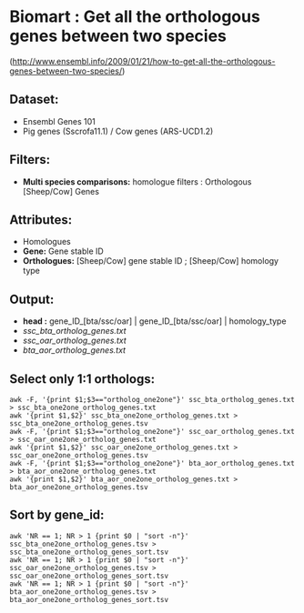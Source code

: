 # Biomart : Get all the orthologous genes between two species
(http://www.ensembl.info/2009/01/21/how-to-get-all-the-orthologous-genes-between-two-species/)

## Dataset: 
- Ensembl Genes 101
- Pig genes (Sscrofa11.1) / Cow genes (ARS-UCD1.2)

## Filters: 
- **Multi species comparisons:** homologue filters : Orthologous [Sheep/Cow] Genes

## Attributes:
- Homologues
- **Gene:** Gene stable ID
- **Orthologues:**  [Sheep/Cow]  gene stable ID ; [Sheep/Cow] homology type

## Output:
- **head :** gene_ID_[bta/ssc/oar] | gene_ID_[bta/ssc/oar] | homology_type
- *ssc_bta_ortholog_genes.txt*
- *ssc_oar_ortholog_genes.txt*
- *bta_aor_ortholog_genes.txt*

## Select only 1:1 orthologs:

```
awk -F, '{print $1;$3=="ortholog_one2one"}' ssc_bta_ortholog_genes.txt > ssc_bta_one2one_ortholog_genes.txt
awk '{print $1,$2}' ssc_bta_one2one_ortholog_genes.txt > ssc_bta_one2one_ortholog_genes.tsv
awk -F, '{print $1;$3=="ortholog_one2one"}' ssc_oar_ortholog_genes.txt > ssc_oar_one2one_ortholog_genes.txt
awk '{print $1,$2}' ssc_oar_one2one_ortholog_genes.txt > ssc_oar_one2one_ortholog_genes.tsv
awk -F, '{print $1;$3=="ortholog_one2one"}' bta_aor_ortholog_genes.txt > bta_aor_one2one_ortholog_genes.txt
awk '{print $1,$2}' bta_aor_one2one_ortholog_genes.txt > bta_aor_one2one_ortholog_genes.tsv
```

## Sort by gene_id:
```
awk 'NR == 1; NR > 1 {print $0 | "sort -n"}' ssc_bta_one2one_ortholog_genes.tsv > ssc_bta_one2one_ortholog_genes_sort.tsv
awk 'NR == 1; NR > 1 {print $0 | "sort -n"}' ssc_oar_one2one_ortholog_genes.tsv >  ssc_oar_one2one_ortholog_genes_sort.tsv
awk 'NR == 1; NR > 1 {print $0 | "sort -n"}' bta_aor_one2one_ortholog_genes.tsv > bta_aor_one2one_ortholog_genes_sort.tsv
```
